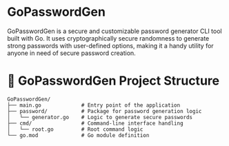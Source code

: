 # GoPasswordGen

GoPasswordGen is a secure and customizable password generator CLI tool built with Go. It uses cryptographically secure randomness to generate strong passwords with user-defined options, making it a handy utility for anyone in need of secure password creation.

# 📁 GoPasswordGen Project Structure

```
GoPasswordGen/
├── main.go             # Entry point of the application
├── password/           # Package for password generation logic
│   └── generator.go    # Logic to generate secure passwords
├── cmd/                # Command-line interface handling
│   └── root.go         # Root command logic
└── go.mod              # Go module definition
```
